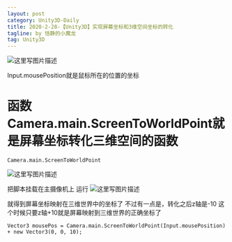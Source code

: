 ```yaml
---
layout: post
category: Unity3D-Daily
title: 2020-2-28-【Unity3D】实现屏幕坐标和3维空间坐标的转化
tagline: by 恬静的小魔龙
tag: Unity3D
---
```


![这里写图片描述](http://img.blog.csdn.net/20180103144306613?watermark/2/text/aHR0cDovL2Jsb2cuY3Nkbi5uZXQvcTc2NDQyNDU2Nw==/font/5a6L5L2T/fontsize/400/fill/I0JBQkFCMA==/dissolve/70/gravity/SouthEast)

Input.mousePosition就是鼠标所在的位置的坐标
<h1>函数Camera.main.ScreenToWorldPoint就是屏幕坐标转化三维空间的函数</h1>

```
Camera.main.ScreenToWorldPoint
```

![这里写图片描述](http://img.blog.csdn.net/20180103144350360?watermark/2/text/aHR0cDovL2Jsb2cuY3Nkbi5uZXQvcTc2NDQyNDU2Nw==/font/5a6L5L2T/fontsize/400/fill/I0JBQkFCMA==/dissolve/70/gravity/SouthEast)

把脚本挂载在主摄像机上
运行
![这里写图片描述](http://img.blog.csdn.net/20180103144430158?watermark/2/text/aHR0cDovL2Jsb2cuY3Nkbi5uZXQvcTc2NDQyNDU2Nw==/font/5a6L5L2T/fontsize/400/fill/I0JBQkFCMA==/dissolve/70/gravity/SouthEast)


就得到屏幕坐标映射在三维世界中的坐标了
不过有一点是，转化之后z轴是-10
这个时候只要z轴+10就是屏幕映射到三维世界的正确坐标了

```
Vector3 mousePos = Camera.main.ScreenToWorldPoint(Input.mousePosition) + new Vector3(0, 0, 10);
```